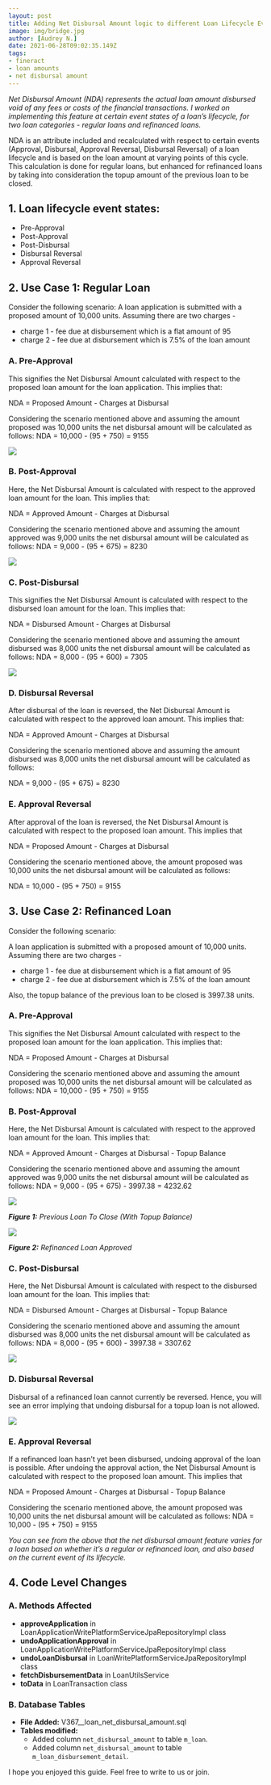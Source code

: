 ```yaml
---
layout: post
title: Adding Net Disbursal Amount logic to different Loan Lifecycle Events
image: img/bridge.jpg
author: [Audrey N.]
date: 2021-06-28T09:02:35.149Z
tags:
- fineract
- loan amounts
- net disbursal amount
---
```


_Net Disbursal Amount (NDA) represents the actual loan amount disbursed void of any fees or costs of the financial transactions. I worked on implementing this feature at certain event states of a loan’s lifecycle, for two loan categories - regular loans and refinanced loans._

NDA is an attribute included and recalculated with respect to certain events (Approval, Disbursal, Approval Reversal, Disbursal Reversal) of a loan lifecycle and is based on the loan amount at varying points of this cycle. This calculation is done for regular loans, but enhanced for refinanced loans by taking into consideration the topup amount of the previous loan to be closed.

## 1. Loan lifecycle event states:
- Pre-Approval
- Post-Approval
- Post-Disbursal
- Disbursal Reversal
- Approval Reversal

## 2. Use Case 1: Regular Loan
Consider the following scenario:
A loan application is submitted with a proposed amount of 10,000 units. Assuming there are two charges -
* charge 1 - fee due at disbursement which is a flat amount of 95
* charge 2 - fee due at disbursement which is 7.5% of the loan amount


### A. Pre-Approval
This signifies the Net Disbursal Amount calculated with respect to the proposed loan amount for the loan application. This implies that:

NDA = Proposed Amount - Charges at Disbursal

Considering the scenario mentioned above and assuming the amount proposed was 10,000 units the net disbursal amount will be calculated as follows:
NDA = 10,000 - (95 + 750) = 9155

![](img/adding-nda-logic/img1.png)


### B. Post-Approval
Here, the Net Disbursal Amount is calculated with respect to the approved loan amount for the loan. This implies that:

NDA = Approved Amount - Charges at Disbursal

Considering the scenario mentioned above and assuming the amount approved was 9,000 units the net disbursal amount will be calculated as follows:
NDA = 9,000 - (95 + 675) = 8230

![](img/adding-nda-logic/img2.png)


### C. Post-Disbursal
This signifies the Net Disbursal Amount is calculated with respect to the disbursed loan amount for the loan. This implies that:

NDA = Disbursed Amount - Charges at Disbursal

Considering the scenario mentioned above and assuming the amount disbursed was 8,000 units the net disbursal amount will be calculated as follows:
NDA = 8,000 - (95 + 600) = 7305

![](img/adding-nda-logic/img3.png)


### D. Disbursal Reversal
After disbursal of the loan is reversed, the Net Disbursal Amount is calculated with respect to the approved loan amount. This implies that:

NDA = Approved Amount - Charges at Disbursal

Considering the scenario mentioned above and assuming the amount disbursed was 8,000 units the net disbursal amount will be calculated as follows:

NDA = 9,000 - (95 + 675) = 8230


### E. Approval Reversal
After approval of the loan is reversed, the Net Disbursal Amount is calculated with respect to the proposed loan amount. This implies that

NDA = Proposed Amount - Charges at Disbursal

Considering the scenario mentioned above, the amount proposed was 10,000 units the net disbursal amount will be calculated as follows:

NDA = 10,000 - (95 + 750) = 9155

## 3. Use Case 2: Refinanced Loan
Consider the following scenario:

A loan application is submitted with a proposed amount of 10,000 units. Assuming there are two charges -
* charge 1 - fee due at disbursement which is a flat amount of 95
* charge 2 - fee due at disbursement which is 7.5% of the loan amount

Also, the topup balance of the previous loan to be closed is 3997.38 units.


### A. Pre-Approval
This signifies the Net Disbursal Amount calculated with respect to the proposed loan amount for the loan application. This implies that:

NDA = Proposed Amount - Charges at Disbursal

Considering the scenario mentioned above and assuming the amount proposed was 10,000 units the net disbursal amount will be calculated as follows:
NDA = 10,000 - (95 + 750) = 9155


### B. Post-Approval
Here, the Net Disbursal Amount is calculated with respect to the approved loan amount for the loan. This implies that:

NDA = Approved Amount - Charges at Disbursal - Topup Balance

Considering the scenario mentioned above and assuming the amount approved was 9,000 units the net disbursal amount will be calculated as follows:
NDA = 9,000 - (95 + 675) - 3997.38 = 4232.62

![](img/adding-nda-logic/img4.png)

_**Figure 1:** Previous Loan To Close (With Topup Balance)_


![](img/adding-nda-logic/img5.png)

_**Figure 2:** Refinanced Loan Approved_


### C. Post-Disbursal
Here, the Net Disbursal Amount is calculated with respect to the disbursed loan amount for the loan. This implies that:

NDA = Disbursed Amount - Charges at Disbursal - Topup Balance

Considering the scenario mentioned above and assuming the amount disbursed was 8,000 units the net disbursal amount will be calculated as follows:
NDA = 8,000 - (95 + 600) - 3997.38 = 3307.62

![](img/adding-nda-logic/img6.png)


### D. Disbursal Reversal
Disbursal of a refinanced loan cannot currently be reversed. Hence, you will see an error implying that undoing disbursal for a topup loan is not allowed.

![](img/adding-nda-logic/img7.png)

### E. Approval Reversal
If a refinanced loan hasn’t yet been disbursed, undoing approval of the loan is possible. After undoing the approval action, the Net Disbursal Amount is calculated with respect to the proposed loan amount. This implies that

NDA = Proposed Amount - Charges at Disbursal - Topup Balance

Considering the scenario mentioned above, the amount proposed was 10,000 units the net disbursal amount will be calculated as follows:
NDA = 10,000 - (95 + 750) = 9155

_You can see from the above that the net disbursal amount feature varies for a loan based on whether it’s a regular or refinanced loan, and also based on the current event of its lifecycle._


## 4. Code Level Changes

### A. Methods Affected
* **approveApplication** in LoanApplicationWritePlatformServiceJpaRepositoryImpl class
* **undoApplicationApproval** in LoanApplicationWritePlatformServiceJpaRepositoryImpl class
* **undoLoanDisbursal** in LoanWritePlatformServiceJpaRepositoryImpl class
* **fetchDisbursementData** in LoanUtilsService
* **toData** in LoanTransaction class

### B. Database Tables
* **File Added:** V367__loan_net_disbursal_amount.sql
* **Tables modified:**
  * Added column `net_disbursal_amount` to table `m_loan`.
  * Added column `net_disbursal_amount` to table `m_loan_disbursement_detail`.
  
I hope you enjoyed this guide. Feel free to write to us or join.
